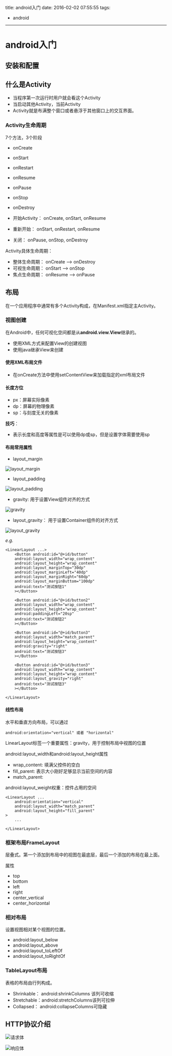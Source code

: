 title: android入门
date: 2016-02-02 07:55:55
tags:
- android

----

# android入门

## 安装和配置


## 什么是Activity

* 当程序第一次运行时用户就会看这个Activity
* 当启动其他Activity，当前Activity
* Activity就是布满整个窗口或者悬浮于其他窗口上的交互界面。

### Activity生命周期

7个方法，3个阶段

* onCreate
* onStart
* onRestart
* onResume
* onPause
* onStop
* onDestroy

* 开始Activity： onCreate, onStart, onResume
* 重新开始： onStart,  onRestart, onResume
* 关闭： onPause, onStop, onDestroy


Activity具体生命周期：

* 整体生命周期： onCreate --> onDestroy
* 可视生命周期： onStart --> onStop
* 焦点生命周期： onResume --> onPause

## 布局

在一个应用程序中通常有多个Activity构成，在Manifest.xml指定主Activity。

### 视图创建

在Android中，任何可视化空间都是从**android.view.View**继承的。

* 使用XML方式来配置View的创建视图
* 使用java继承View来创建

#### 使用XML布局文件

* 在onCreate方法中使用setContentView来加载指定的xml布局文件

#### 长度方位

* px：屏幕实际像素
* dp：屏幕的物理像素
* sp：与刻度无关的像素

**技巧**：

* 表示长度和高度等属性是可以使用dp或sp，但是设置字体需要使用sp

#### 布局常用属性

* layout_margin

![layout_margin](http://image17-c.poco.cn/mypoco/myphoto/20160203/19/17349718220160203195040037_640.jpg?1620x980_130)

* layout_padding

![layout_padding](http://image17-c.poco.cn/mypoco/myphoto/20160203/19/17349718220160203195105068_640.jpg?1554x826_130)

* gravity: 用于设置View组件对齐的方式

![gravity]()

* layout_gravity： 用于设置Container组件的对齐方式

![layout_gravity]()

*e.g.*

	<LinearLayout ...>
		<Button android:id="@+id/button" 
		android:layout_width="wrap_content"
		android:layout_height="wrap_content"
		android:layout_marginTop="30dp" 
		android:layout_marginLeft="40dp"
		android:layout_marginRight="60dp"
		android:layout_marginButtom="100dp"
		android:text="测试按钮1"
		></Button>
		
		<Button android:id="@+id/button2" 
		android:layout_width="wrap_content"
		android:layout_height="wrap_content"
		android:paddingLeft="20sp" 
		android:text="测试按钮2"
		></Button>
		
		<Button android:id="@+id/button3" 
		android:layout_width="match_parent"
		android:layout_height="wrap_content"
		android:gravity="right"
		android:text="测试按钮3"
		></Button>
		
		<Button android:id="@+id/button3" 
		android:layout_width="wrap_content"
		android:layout_height="wrap_content"
		android:layout_gravity="right"
		android:text="测试按钮3"
		></Button>
		
	</LinearLayout>

#### 线性布局

水平和垂直方向布局，可以通过

	android:orientation="vertical" 或者 "horizontal"

LinearLayout标签一个重要属性：gravity，用于控制布局中视图的位置

android:layout_width和android:layout_height属性

* wrap_content: 填满父控件的空白
* fill_parent: 表示大小刚好足够显示当前空间的内容
* match_parent:

android:layout_weight权重：控件占用的空间


	<LinearLayout ...
		android:orientation="vertical"
		android:layout_width="match_parent"
		android:layout_height="fill_parent"
	>
		...
		
	</LinearLayout>
	
	

### 框架布局FrameLayout

层叠式。第一个添加到布局中的视图在最底层，最后一个添加的布局在最上面。

属性

* top
* bottom
* left
* right
* center_vertical
* center_horizontal

### 相对布局

设置视图相对某个视图的位置。

* android:layout_below
* android:layout_above
* android:layout_toLeftOf
* android:layout_toRightOf

### TableLayout布局

表格的布局由行列构成。

* Shrinkable： android:shrinkColumns 该列可收缩
* Stretchable：android:stretchColumns该列可拉伸
* Collapsed：  android:collapseColumns可隐藏

## HTTP协议介绍

![请求体](http://image17-c.poco.cn/mypoco/myphoto/20160204/10/17349718220160204100303058_640.jpg?1522x948_130)

![响应体](http://image17-c.poco.cn/mypoco/myphoto/20160204/10/17349718220160204100459027_640.jpg?1504x960_130)










